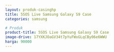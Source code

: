 ```yaml
---
layout: produk-casinghp
title: 5SOS Live Samsung Galaxy S9 Case
categories: samsung

# Produk
product-title: 5SOS Live Samsung Galaxy S9 Case
image-drive: 17YXKJOaGV34t7pYuFWxGLqCBy06e6WWU
harga: 90000
---
```

